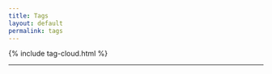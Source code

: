 ```yaml
---
title: Tags
layout: default
permalink: tags
---
```


<!-- ## Tags ({{ site.tags | unique | size }}) -->
{% include tag-cloud.html %}
<hr>
